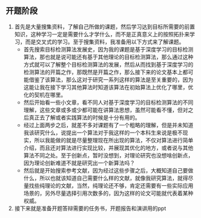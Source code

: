 ## 开题阶段

1. 首先是大量搜集资料，了解自己所做的课题，然后学习达到目标所需要的前置知识，这种学习一定是需要什么才学什么，而不是正真意义上的按照拓扑来学习，而是交叉式的学习。至于搜集资料，我准备用以下方式来了解课题。
   * 首先搜索目标检测算法发展史，因为我的课题是基于深度学习的目标检测算法，那也就是说可能还有基于其他理论的目标检测算法，那么通过这种方式就可以了解整个目标检测算法的发展，然后从而找到基于深度学习的检测算法的开篇之作，那既然是开篇之作，那么接下来的论文基本上都可能借鉴了该算法，那么这对于研究一系列这样的算法是至关重要的，因为这能让我在接下学习其他算法时知道该算法在初始算法上优化了哪里，优化的契机在哪里。
   * 然后开始看一些小文章，看不同人对基于深度学习的目标检测算法的不同理解，这些文章或多或少都可能在讲算法思想，虽然可能看不懂，但对之后真正去了解或者实践算法的时候是十分有用的。
   * 经过上面两步之后，就差不多对课题有了一个粗略的理解，但是并未知道我该研究什么，说提出一个算法对于我这样的一个本科生来说是极不现实，所以我能做的就是尽量整理现在所出现的算法，不仅对算法进行简单介绍，而且还对算法进行实现比较，并展现其优化的地方，或者说与其他算法不同之处。至于创新点，暂时没想到，对理论研究也没想啥创新点，因为理论创新难道不就是研究出一个新算法吗？
   * 然后就是开始搜索参考文献，因为经过这些步骤之后，大概知道自己要做什么，所以也就该知道自己需要什么样的文献，就像我研究算法，就得尽量找些纯理论的文献，当然，纯理论还不够，肯定还需要有一些实际应用场景的，另外尽量选择引用次数多的，因为这样的论文可能就代表着某种权威。
2. 接下来就是准备开题答辩需要的任务书，开题报告和演讲用的ppt